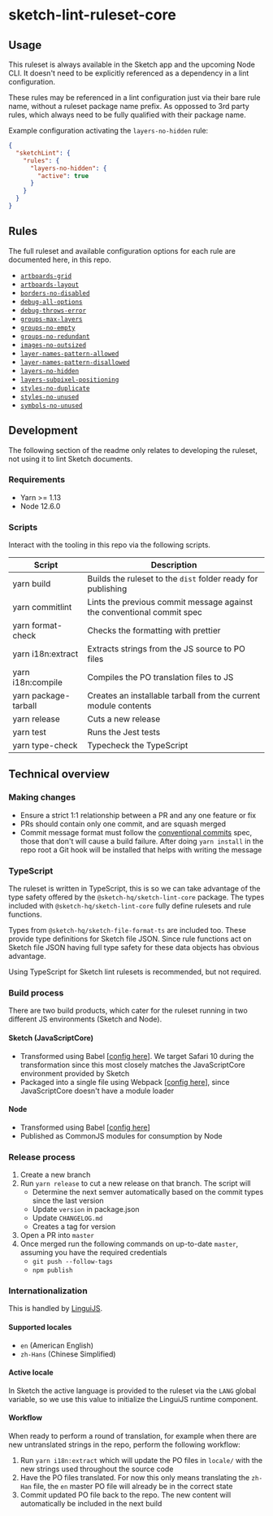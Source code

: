 # sketch-lint-ruleset-core

## Usage

This ruleset is always available in the Sketch app and the upcoming Node CLI. It doesn't need to be explicitly referenced as a dependency in a lint configuration.

These rules may be referenced in a lint configuration just via their bare rule name, without a ruleset package name prefix. As oppossed to 3rd party rules, which always need to be fully qualified with their package name.

Example configuration activating the `layers-no-hidden` rule:

```json
{
  "sketchLint": {
    "rules": {
      "layers-no-hidden": {
        "active": true
      }
    }
  }
}
```

## Rules

The full ruleset and available configuration options for each rule are documented here, in this repo.

- [`artboards-grid`](./src/artboards-grid)
- [`artboards-layout`](./src/artboards-layout)
- [`borders-no-disabled`](./src/borders-no-disabled)
- [`debug-all-options`](./src/debug-all-options)
- [`debug-throws-error`](./src/debug-throws-error)
- [`groups-max-layers`](./src/groups-max-layers)
- [`groups-no-empty`](./src/groups-no-empty)
- [`groups-no-redundant`](./src/groups-no-redundant)
- [`images-no-outsized`](./src/images-no-outsized)
- [`layer-names-pattern-allowed`](./src/layer-names-pattern-allowed)
- [`layer-names-pattern-disallowed`](./src/layer-names-pattern-disallowed)
- [`layers-no-hidden`](./src/layers-no-hidden)
- [`layers-subpixel-positioning`](./src/layers-subpixel-positioning)
- [`styles-no-duplicate`](./src/styles-no-duplicate)
- [`styles-no-unused`](./src/styles-no-unused)
- [`symbols-no-unused`](./src/symbols-no-unused)

## Development

The following section of the readme only relates to developing the ruleset, not using it to lint Sketch documents.

### Requirements

- Yarn >= 1.13
- Node 12.6.0

### Scripts

Interact with the tooling in this repo via the following scripts.

| Script               | Description                                                            |
| -------------------- | ---------------------------------------------------------------------- |
| yarn build           | Builds the ruleset to the `dist` folder ready for publishing           |
| yarn commitlint      | Lints the previous commit message against the conventional commit spec |
| yarn format-check    | Checks the formatting with prettier                                    |
| yarn i18n:extract    | Extracts strings from the JS source to PO files                        |
| yarn i18n:compile    | Compiles the PO translation files to JS                                |
| yarn package-tarball | Creates an installable tarball from the current module contents        |
| yarn release         | Cuts a new release                                                     |
| yarn test            | Runs the Jest tests                                                    |
| yarn type-check      | Typecheck the TypeScript                                               |

## Technical overview

### Making changes

- Ensure a strict 1:1 relationship between a PR and any one feature or fix
- PRs should contain only one commit, and are squash merged
- Commit message format must follow the [conventional commits](https://www.conventionalcommits.org/en/v1.0.0/) spec, those that don't will cause a build failure. After doing `yarn install` in the repo root a Git hook will be installed that helps with writing the message

### TypeScript

The ruleset is written in TypeScript, this is so we can take advantage of the type safety offered by the `@sketch-hq/sketch-lint-core` package. The types included with `@sketch-hq/sketch-lint-core` fully define rulesets and rule functions.

Types from `@sketch-hq/sketch-file-format-ts` are included too. These provide type definitions for Sketch file JSON. Since rule functions act on Sketch file JSON having full type safety for these data objects has obvious advantage.

Using TypeScript for Sketch lint rulesets is recommended, but not required.

### Build process

There are two build products, which cater for the ruleset running in two different JS environments (Sketch and Node).

#### Sketch (JavaScriptCore)

- Transformed using Babel [[config here](./babel.sketch.config.js)]. We target Safari 10 during the transformation since this most closely matches the JavaScriptCore environment provided by Sketch
- Packaged into a single file using Webpack [[config here](./webpack.config.js)], since JavaScriptCore doesn't have a module loader

#### Node

- Transformed using Babel [[config here](./babel.config.js)]
- Published as CommonJS modules for consumption by Node

### Release process

1. Create a new branch
2. Run `yarn release` to cut a new release on that branch. The script will
   - Determine the next semver automatically based on the commit types since the last version
   - Update `version` in package.json
   - Update `CHANGELOG.md`
   - Creates a tag for version
3. Open a PR into `master`
4. Once merged run the following commands on up-to-date `master`, assuming you have the required credentials
   - `git push --follow-tags`
   - `npm publish`

### Internationalization

This is handled by [LinguiJS](https://lingui.js.org).

#### Supported locales

- `en` (American English)
- `zh-Hans` (Chinese Simplified)

#### Active locale

In Sketch the active language is provided to the ruleset via the `LANG` global variable, so we use this value to initialize the LinguiJS runtime component.

#### Workflow

When ready to perform a round of translation, for example when there are new untranslated strings in the repo, perform the following workflow:

1. Run `yarn i18n:extract` which will update the PO files in `locale/` with the new strings used throughout the source code
2. Have the PO files translated. For now this only means translating the `zh-Han` file, the `en` master PO file will already be in the correct state
3. Commit updated PO file back to the repo. The new content will automatically be included in the next build
